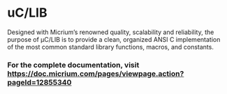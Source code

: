 # uC/LIB

Designed with Micrium’s renowned quality, scalability and reliability, the purpose of µC/LIB is to provide a clean, organized ANSI C implementation of the most common standard library functions, macros, and constants.

### For the complete documentation, visit https://doc.micrium.com/pages/viewpage.action?pageId=12855340